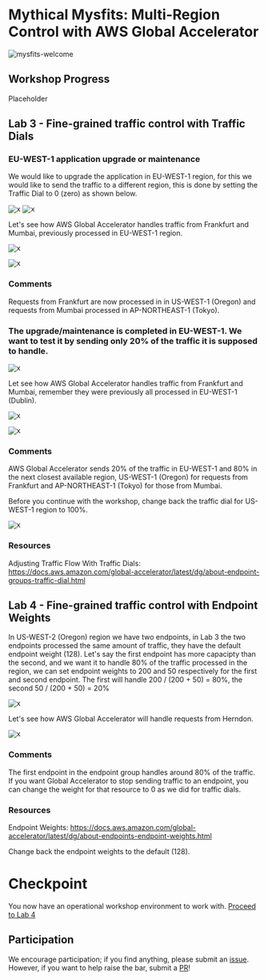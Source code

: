# Mythical Mysfits: Multi-Region Control with AWS Global Accelerator

![mysfits-welcome](/images/mysfits-welcome.png)

## Workshop Progress
Placeholder

## Lab 3 - Fine-grained traffic control with Traffic Dials

<a name="lab31"/>

### EU-WEST-1 application upgrade or maintenance

We would like to upgrade the application in EU-WEST-1 region, for this we would like to send the traffic to a different region, this is done by setting the Traffic Dial to 0 (zero) as shown below.

<kbd>![x](images/0-eu-west-1-1.png)</kbd>
<kbd>![x](images/0-eu-west-1-2.png)</kbd>

Let's see how AWS Global Accelerator handles traffic from Frankfurt and Mumbai, previously processed in EU-WEST-1 region.

<kbd>![x](images/0-frankfurt.png)</kbd>

<kbd>![x](images/0-mumbai.png)</kbd>

### Comments
Requests from Frankfurt are now processed in in US-WEST-1 (Oregon) and requests from Mumbai processed in AP-NORTHEAST-1 (Tokyo).

<a name="lab32"/>

### The upgrade/maintenance is completed in EU-WEST-1. We want to test it by sending only 20% of the traffic it is supposed to handle.

<kbd>![x](images/20-eu-west-1.png)</kbd>

Let see how AWS Global Accelerator handles traffic from Frankfurt and Mumbai, remember they were previously all processed in EU-WEST-1 (Dublin).

<kbd>![x](images/20-frankfurt.png)</kbd>

<kbd>![x](images/20-mumbai.png)</kbd>

### Comments
AWS Global Accelerator sends 20% of the traffic in EU-WEST-1 and 80% in the next closest available region, US-WEST-1 (Oregon) for requests from Frankfurt and AP-NORTHEAST-1 (Tokyo) for those from Mumbai.

Before you continue with the workshop, change back the traffic dial for US-WEST-1 region to 100%.

<kbd>![x](images/default-traffic-dials.png)</kbd>

### Resources

Adjusting Traffic Flow With Traffic Dials: https://docs.aws.amazon.com/global-accelerator/latest/dg/about-endpoint-groups-traffic-dial.html

<a name="lab4"/>

## Lab 4 - Fine-grained traffic control with Endpoint Weights
In US-WEST-2 (Oregon) region we have two endpoints, in Lab 3 the two endpoints processed the same amount of traffic, they have the default endpoint weight (128). Let's say the first endpoint has more capacipty than the second, and we want it to handle 80% of the traffic processed in the region, we can set endpoint weights to 200 and 50 respectively for the first and second endpoint. The first will handle 200 / (200 + 50) = 80%, the second 50 / (200 + 50) = 20%

<kbd>![x](images/20-endpoint-weights.png)</kbd>

Let's see how AWS Global Accelerator will handle requests from Herndon.

<kbd>![x](images/herndon-endpoint-weights.png)</kbd>

### Comments
The first endpoint in the endpoint group handles around 80% of the traffic. If you want Global Accelerator to stop sending traffic to an endpoint, you can change the weight for that resource to 0 as we did for traffic dials.

### Resources

Endpoint Weights: https://docs.aws.amazon.com/global-accelerator/latest/dg/about-endpoints-endpoint-weights.html

Change back the endpoint weights to the default (128).

<a name="lab5"/>

# Checkpoint

You now have an operational workshop environment to work with. [Proceed to Lab 4](../lab-4-client-affinity)

## Participation

We encourage participation; if you find anything, please submit an [issue](https://github.com/aws-samples/aws-global-accelerator-workshop/issues). However, if you want to help raise the bar, submit a [PR](https://github.com/aws-samples/aws-global-accelerator-workshop/pulls)!
